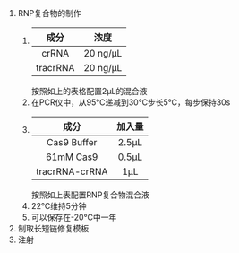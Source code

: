 1. RNP复合物的制作
    1. |    成分    |    浓度    |
       |:--------:|:--------:|
       |  crRNA   | 20 ng/μL |
       | tracrRNA | 20 ng/μL |
        按照如上的表格配置2μL的混合液
   2. 在PCR仪中，从95℃递减到30℃步长5℃，每步保持30s
   3. |       成分       |  加入量  |
      |:--------------:|:-----:|
      |  Cas9 Buffer   | 2.5μL |
      |   61mM Cas9    | 0.5μL |
      | tracrRNA-crRNA |  1μL  |
        按照如上表配置RNP复合物混合液
   4. 22℃维持5分钟
   5. 可以保存在-20℃中一年
2. 制取长短链修复模板
3. 注射